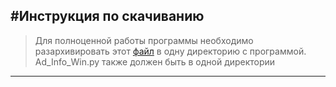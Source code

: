 #Инструкция по скачиванию
---
>Для полноценной работы программы необходимо разархивировать этот [файл](https://disk.yandex.ru/d/wjLa3bmF7kDw3Q) в одну директорию с программой.
>Ad_Info_Win.py также должен быть в одной директории
---
